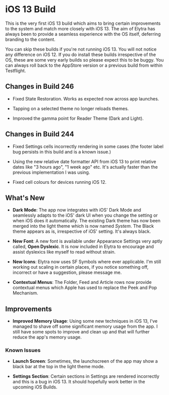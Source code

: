 # iOS 13 Build
This is the very first iOS 13 build which aims to bring certain improvements to the system and match more closely with iOS 13. The aim of Elytra has always been to provide a seamless experience with the OS itself, deferring branding to the content.

You can skip these builds if you're not running iOS 13. You will not notice any difference on iOS 12. If you do install these builds irrespective of the OS, these are some very early builds so please expect this to be buggy. You can always roll back to the AppStore version or a previous build from within Testflight.

## Changes in Build 246
- Fixed State Restoration. Works as expected now across app launches.

- Tapping on a selected theme no longer reloads themes.

- Improved the gamma point for Reader Theme (Dark and Light).

## Changes in Build 244
- Fixed Settings cells incorrectly rendering in some cases (the footer label bug persists in this build and is a known issue.)

- Using the new relative date formatter API from iOS 13 to print relative dates like "3 hours ago", "1 week ago" etc. It's actually faster than the previous implementation I was using. 

- Fixed cell colours for devices running iOS 12. 

## What's New
- **Dark Mode**: The app now integrates with iOS' Dark Mode and seamlessly adapts to the iOS' dark UI when you change the setting or when iOS does it automatically.
    The existing Dark theme has now been merged into the light theme which is now named *System*. The Black theme appears as is, irrespective of iOS' setting. It's always black.    
    
- **New Font**: A new font is available under Appearance Settings very aptly called, **Open Dyslexic**. It is now included in Elytra to encourage and assist dyslexics like myself to read without strain. 

- **New Icons**: Elytra now uses SF Symbols where ever applicable. I'm still working out scaling in certain places, if you notice something off, incorrect or have a suggestion, please message me. 

- **Contextual Menus**: The Folder, Feed and Article rows now provide contextual menus which Apple has used to replace the Peek and Pop Mechanism. 

## Improvements
- **Improved Memory Usage**: Using some new techniques in iOS 13, I've managed to shave off some significant memory usage from the app. I still have some spots to improve and clean up and that will further reduce the app's memory usage. 

### Known Issues
- **Launch Screen**: Sometimes, the launchscreen of the app may show a black bar at the top in the light theme mode. 

- **Settings Section**: Certain sections in Settings are rendered incorrectly and this is a bug in iOS 13. It should hopefully work better in the upcoming iOS Builds.
